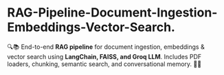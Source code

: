 # RAG-Pipeline-Document-Ingestion-Embeddings-Vector-Search.
🔍📚 End-to-end **RAG pipeline** for document ingestion, embeddings &amp; vector search using **LangChain, FAISS, and Groq LLM**. Includes PDF loaders, chunking, semantic search, and conversational memory. 🚀🤖 

